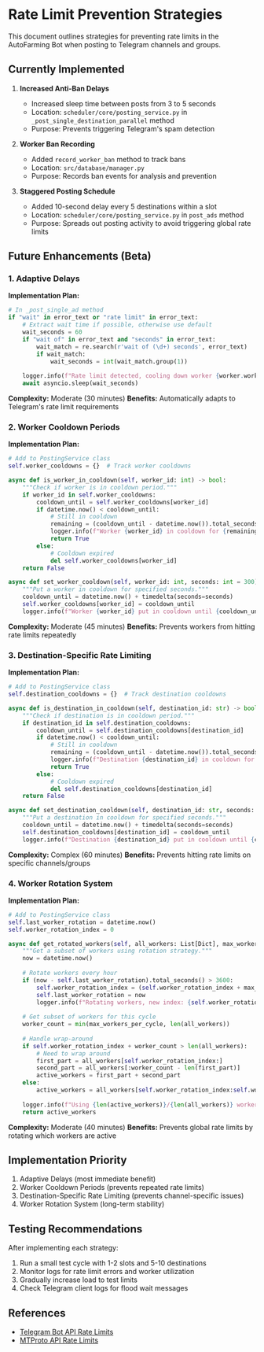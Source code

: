 # Rate Limit Prevention Strategies

This document outlines strategies for preventing rate limits in the AutoFarming Bot when posting to Telegram channels and groups.

## Currently Implemented

1. **Increased Anti-Ban Delays**
   - Increased sleep time between posts from 3 to 5 seconds
   - Location: `scheduler/core/posting_service.py` in `_post_single_destination_parallel` method
   - Purpose: Prevents triggering Telegram's spam detection

2. **Worker Ban Recording**
   - Added `record_worker_ban` method to track bans
   - Location: `src/database/manager.py`
   - Purpose: Records ban events for analysis and prevention

3. **Staggered Posting Schedule**
   - Added 10-second delay every 5 destinations within a slot
   - Location: `scheduler/core/posting_service.py` in `post_ads` method
   - Purpose: Spreads out posting activity to avoid triggering global rate limits

## Future Enhancements (Beta)

### 1. Adaptive Delays

**Implementation Plan:**
```python
# In _post_single_ad method
if "wait" in error_text or "rate limit" in error_text:
    # Extract wait time if possible, otherwise use default
    wait_seconds = 60
    if "wait of" in error_text and "seconds" in error_text:
        wait_match = re.search(r'wait of (\d+) seconds', error_text)
        if wait_match:
            wait_seconds = int(wait_match.group(1))
    
    logger.info(f"Rate limit detected, cooling down worker {worker.worker_id} for {wait_seconds} seconds")
    await asyncio.sleep(wait_seconds)
```

**Complexity:** Moderate (30 minutes)
**Benefits:** Automatically adapts to Telegram's rate limit requirements

### 2. Worker Cooldown Periods

**Implementation Plan:**
```python
# Add to PostingService class
self.worker_cooldowns = {}  # Track worker cooldowns

async def is_worker_in_cooldown(self, worker_id: int) -> bool:
    """Check if worker is in cooldown period."""
    if worker_id in self.worker_cooldowns:
        cooldown_until = self.worker_cooldowns[worker_id]
        if datetime.now() < cooldown_until:
            # Still in cooldown
            remaining = (cooldown_until - datetime.now()).total_seconds()
            logger.info(f"Worker {worker_id} in cooldown for {remaining:.0f} more seconds")
            return True
        else:
            # Cooldown expired
            del self.worker_cooldowns[worker_id]
    return False

async def set_worker_cooldown(self, worker_id: int, seconds: int = 300):
    """Put a worker in cooldown for specified seconds."""
    cooldown_until = datetime.now() + timedelta(seconds=seconds)
    self.worker_cooldowns[worker_id] = cooldown_until
    logger.info(f"Worker {worker_id} put in cooldown until {cooldown_until}")
```

**Complexity:** Moderate (45 minutes)
**Benefits:** Prevents workers from hitting rate limits repeatedly

### 3. Destination-Specific Rate Limiting

**Implementation Plan:**
```python
# Add to PostingService class
self.destination_cooldowns = {}  # Track destination cooldowns

async def is_destination_in_cooldown(self, destination_id: str) -> bool:
    """Check if destination is in cooldown period."""
    if destination_id in self.destination_cooldowns:
        cooldown_until = self.destination_cooldowns[destination_id]
        if datetime.now() < cooldown_until:
            # Still in cooldown
            remaining = (cooldown_until - datetime.now()).total_seconds()
            logger.info(f"Destination {destination_id} in cooldown for {remaining:.0f} more seconds")
            return True
        else:
            # Cooldown expired
            del self.destination_cooldowns[destination_id]
    return False

async def set_destination_cooldown(self, destination_id: str, seconds: int = 3600):
    """Put a destination in cooldown for specified seconds."""
    cooldown_until = datetime.now() + timedelta(seconds=seconds)
    self.destination_cooldowns[destination_id] = cooldown_until
    logger.info(f"Destination {destination_id} put in cooldown until {cooldown_until}")
```

**Complexity:** Complex (60 minutes)
**Benefits:** Prevents hitting rate limits on specific channels/groups

### 4. Worker Rotation System

**Implementation Plan:**
```python
# Add to PostingService class
self.last_worker_rotation = datetime.now()
self.worker_rotation_index = 0

async def get_rotated_workers(self, all_workers: List[Dict], max_workers_per_cycle: int = 5):
    """Get a subset of workers using rotation strategy."""
    now = datetime.now()
    
    # Rotate workers every hour
    if (now - self.last_worker_rotation).total_seconds() > 3600:
        self.worker_rotation_index = (self.worker_rotation_index + max_workers_per_cycle) % len(all_workers)
        self.last_worker_rotation = now
        logger.info(f"Rotating workers, new index: {self.worker_rotation_index}")
    
    # Get subset of workers for this cycle
    worker_count = min(max_workers_per_cycle, len(all_workers))
    
    # Handle wrap-around
    if self.worker_rotation_index + worker_count > len(all_workers):
        # Need to wrap around
        first_part = all_workers[self.worker_rotation_index:]
        second_part = all_workers[:worker_count - len(first_part)]
        active_workers = first_part + second_part
    else:
        active_workers = all_workers[self.worker_rotation_index:self.worker_rotation_index + worker_count]
    
    logger.info(f"Using {len(active_workers)}/{len(all_workers)} workers for this cycle")
    return active_workers
```

**Complexity:** Moderate (40 minutes)
**Benefits:** Prevents global rate limits by rotating which workers are active

## Implementation Priority

1. Adaptive Delays (most immediate benefit)
2. Worker Cooldown Periods (prevents repeated rate limits)
3. Destination-Specific Rate Limiting (prevents channel-specific issues)
4. Worker Rotation System (long-term stability)

## Testing Recommendations

After implementing each strategy:

1. Run a small test cycle with 1-2 slots and 5-10 destinations
2. Monitor logs for rate limit errors and worker utilization
3. Gradually increase load to test limits
4. Check Telegram client logs for flood wait messages

## References

- [Telegram Bot API Rate Limits](https://core.telegram.org/bots/faq#my-bot-is-hitting-limits-how-do-i-avoid-this)
- [MTProto API Rate Limits](https://core.telegram.org/api/flood)


